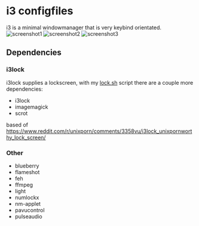 # i3 configfiles
i3 is a minimal windowmanager that is very keybind orientated.
![screenshot1](https://github.com/lars-vc/dotfiles/tree/root/private_dot_config/i3/screenshot.png?raw=true)
![screenshot2](https://github.com/lars-vc/dotfiles/tree/root/private_dot_config/i3/screenshot2.png?raw=true)
![screenshot3](https://github.com/lars-vc/dotfiles/tree/root/private_dot_config/i3/screenshot3.png?raw=true)
## Dependencies

### i3lock
i3lock supplies a lockscreen, with my [lock.sh](https://github.com/lars-vc/dotfiles/tree/root/private_dot_config/i3/i3scripts/executable_lock.sh) script there are a couple more dependencies:
* i3lock
* imagemagick
* scrot

based of https://www.reddit.com/r/unixporn/comments/3358vu/i3lock_unixpornworthy_lock_screen/


### Other
* blueberry
* flameshot
* feh
* ffmpeg
* light
* numlockx
* nm-applet
* pavucontrol
* pulseaudio
